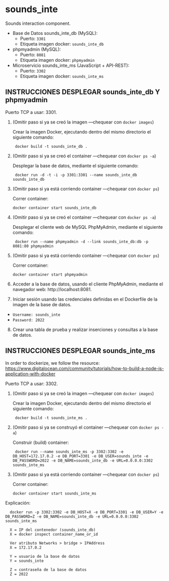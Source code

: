 # sounds_inte
Sounds interaction component.
* Base de Datos sounds_inte_db (MySQL): 
  *  Puerto: `3301`
  *  Etiqueta imagen docker: `sounds_inte_db`
* phpmyadmin (MySQL): 
  *  Puerto: `8081`
  *  Etiqueta imagen docker: `phpmyadmin`
* Microservicio sounds_inte_ms (JavaScript + API-REST): 
  *  Puerto: `3302`
  *  Etiqueta imagen docker: `sounds_inte_ms`


## INSTRUCCIONES DESPLEGAR sounds_inte_db Y phpmyadmin
Puerto TCP a usar: 3301.
1. (Omitir paso si ya se creó la imagen —chequear con `docker images`) 

   Crear la imagen Docker, ejecutando dentro del mismo directorio el siguiente comando: 

        docker build -t sounds_inte_db .

2. (Omitir paso si ya se creó el container —chequear con `docker ps -a`) 
   
   Desplegar la base de datos, mediante el siguiente comando:

        docker run -d -t -i -p 3301:3301 --name sounds_inte_db sounds_inte_db

3. (Omitir paso si ya está corriendo container —chequear con `docker ps`) 

   Correr container:

       docker container start sounds_inte_db

4. (Omitir paso si ya se creó el container —chequear con `docker ps -a`) 

   Desplegar el cliente web de MySQL PhpMyAdmin, mediante el siguiente comando:

        docker run --name phpmyadmin -d --link sounds_inte_db:db -p 8081:80 phpmyadmin
        
5. (Omitir paso si ya está corriendo container —chequear con `docker ps`) 

   Correr container:

       docker container start phpmyadmin        
        
6. Acceder a la base de datos, usando el cliente PhpMyAdmin, mediante el navegador
web: http://localhost:8081.

7. Iniciar sesión usando las credenciales definidas en el Dockerfile de la imagen de la base de datos.
  * `Username: sounds_inte`
  * `Password: 2022`

8. Crear una tabla de prueba y realizar inserciones y consultas a la base de datos.


## INSTRUCCIONES DESPLEGAR sounds_inte_ms

In order to dockerize, we follow the resource: https://www.digitalocean.com/community/tutorials/how-to-build-a-node-js-application-with-docker

Puerto TCP a usar: 3302.

1. (Omitir paso si ya se creó la imagen —chequear con `docker images`) 

   Crear la imagen Docker, ejecutando dentro del mismo directorio el siguiente comando: 

        docker build -t sounds_inte_ms .

2. (Omitir paso si ya se construyó el container —chequear con `docker ps -a`) 
   
   Construir (build) container:

        docker run --name sounds_inte_ms -p 3302:3302 -e DB_HOST=172.17.0.2 -e DB_PORT=3301 -e DB_USER=sounds_inte -e DB_PASSWORD=2022 -e DB_NAME=sounds_inte_db -e URL=0.0.0.0:3302 sounds_inte_ms

3. (Omitir paso si ya está corriendo container —chequear con `docker ps`) 

   Correr container:

       docker container start sounds_inte_ms

  Explicación:
     
      docker run -p 3302:3302 -e DB_HOST=X -e DB_PORT=3301 -e DB_USER=Y -e DB_PASSWORD=Z -e DB_NAME=sounds_inte_db -e URL=0.0.0.0:3302 sounds_inte_ms
      
      X = IP del contenedor (sounds_inte_db)
      X = docker inspect container_name_or_id
      
      Ver atributo Networks > bridge > IPAddress
      X = 172.17.0.2

      Y = usuario de la base de datos
      Y = sounds_inte

      Z = contraseña de la base de datos
      Z = 2022
